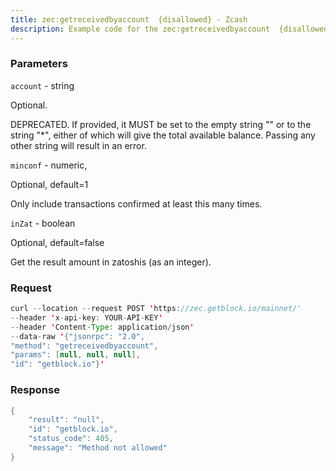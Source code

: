 ```yaml
---
title: zec:getreceivedbyaccount  {disallowed} - Zcash
description: Example code for the zec:getreceivedbyaccount  {disallowed} json-rpc method. Сomplete guide on how to use zec:getreceivedbyaccount  {disallowed} json-rpc in GetBlock.io Web3 documentation.
---
```


### Parameters


`account` - string

Optional.

DEPRECATED. If provided, it MUST be set to the empty string "" or to the
string "\*", either of which will give the total available balance.
Passing any other string will result in an error.

`minconf` - numeric,

Optional, default=1

Only include transactions confirmed at least this many times.

`inZat` - boolean

Optional, default=false

Get the result amount in zatoshis (as an integer).

### Request

``` java
curl --location --request POST 'https://zec.getblock.io/mainnet/' 
--header 'x-api-key: YOUR-API-KEY' 
--header 'Content-Type: application/json' 
--data-raw '{"jsonrpc": "2.0",
"method": "getreceivedbyaccount",
"params": [null, null, null],
"id": "getblock.io"}'
```

###  Response

``` java
{
    "result": "null",
    "id": "getblock.io",
    "status_code": 405,
    "message": "Method not allowed"
}
```

